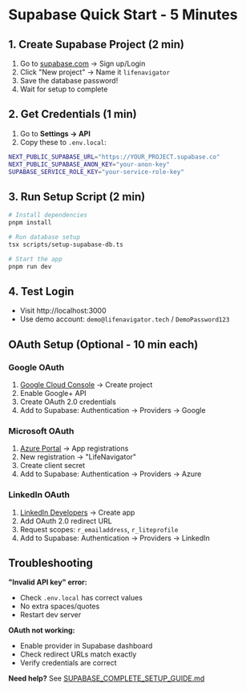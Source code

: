 # Supabase Quick Start - 5 Minutes

## 1. Create Supabase Project (2 min)
1. Go to [supabase.com](https://supabase.com) → Sign up/Login
2. Click "New project" → Name it `lifenavigator`
3. Save the database password!
4. Wait for setup to complete

## 2. Get Credentials (1 min)
1. Go to **Settings → API**
2. Copy these to `.env.local`:
```bash
NEXT_PUBLIC_SUPABASE_URL="https://YOUR_PROJECT.supabase.co"
NEXT_PUBLIC_SUPABASE_ANON_KEY="your-anon-key"
SUPABASE_SERVICE_ROLE_KEY="your-service-role-key"
```

## 3. Run Setup Script (2 min)
```bash
# Install dependencies
pnpm install

# Run database setup
tsx scripts/setup-supabase-db.ts

# Start the app
pnpm run dev
```

## 4. Test Login
- Visit http://localhost:3000
- Use demo account: `demo@lifenavigator.tech` / `DemoPassword123`

## OAuth Setup (Optional - 10 min each)

### Google OAuth
1. [Google Cloud Console](https://console.cloud.google.com/) → Create project
2. Enable Google+ API
3. Create OAuth 2.0 credentials
4. Add to Supabase: Authentication → Providers → Google

### Microsoft OAuth  
1. [Azure Portal](https://portal.azure.com/) → App registrations
2. New registration → "LifeNavigator"
3. Create client secret
4. Add to Supabase: Authentication → Providers → Azure

### LinkedIn OAuth
1. [LinkedIn Developers](https://www.linkedin.com/developers/) → Create app
2. Add OAuth 2.0 redirect URL
3. Request scopes: `r_emailaddress`, `r_liteprofile`
4. Add to Supabase: Authentication → Providers → LinkedIn

## Troubleshooting

**"Invalid API key" error:**
- Check `.env.local` has correct values
- No extra spaces/quotes
- Restart dev server

**OAuth not working:**
- Enable provider in Supabase dashboard
- Check redirect URLs match exactly
- Verify credentials are correct

**Need help?** See [SUPABASE_COMPLETE_SETUP_GUIDE.md](./SUPABASE_COMPLETE_SETUP_GUIDE.md)